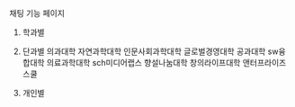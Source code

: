 채팅 기능 페이지
1. 학과별 


2. 단과별 
의과대학
자연과학대학
인문사회과학대학
글로벌경영대학
공과대학
sw융합대학
의료과학대학
sch미디어랩스
향설나눔대학
창의라이프대학
앤터프라이즈스쿨

3. 개인별